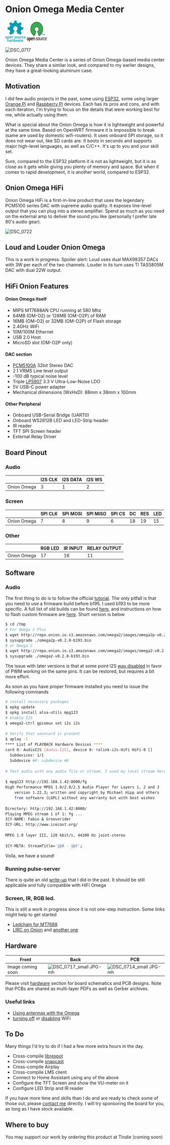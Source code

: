 # Onion Omega Media Center

![Open Source Hardware](/images/open-source-hardware-logo.png)
![Open Source Software](/images/open-source-software-logo.png)

![DSC_0717](https://github.com/sonocotta/onion-omega-media-center/assets/5459747/e4f8ee2f-6547-494d-874e-77a47a807049)

Onion Omega Media Center is a series of Onion Omega-based media center devices. They share a similar look, and compared to my earlier designs, they have a great-looking aluminum case.

## Motivation

I did few audio projects in the past, some using [ESP32](https://hackaday.io/project/173620-loud-esp), some using larger [Orange Pi](https://hackaday.io/project/191936-orange-pi-home-media-center) and [Raspberry Pi](https://hackaday.io/project/195272-raspberry-pi-media-center) devices. Each has its pros and cons, and with each iteration, I'm trying to focus on the details that were working best for me, while actually using them. 

What is special about the Onion Omega is how it is lightweight and powerful at the same time. Based on OpenWRT firmware it is impossible to break (same are used by domestic wifi-routers). It uses onboard SPI storage, so it does not wear out, like SD cards are. It boots in seconds and supports major high-level languages, as well as C/C++. It's up to you and your skill set.

Sure, compared to the ESP32 platform it is not as lightweight, but it is as close as it gets while giving you plenty of memory and space. But when it comes to rapid development, it is another world, compared to ESP32.

## Onion Omega HiFi

Onion Omega HiFi is a first-in-line product that uses the legendary PCM5100 series DAC with supreme audio quality. It exposes line-level output that you can plug into a stereo amplifier. Spend as much as you need on the external amp to deliver the sound you like (personally I prefer late 80's audio gear).

![DSC_0722](https://github.com/sonocotta/onion-omega-media-center/assets/5459747/210d950e-39bd-49e9-8bcf-66397146397f)

## Loud and Louder Onion Omega

This is a work in progress. Spoiler alert: Loud uses dual MAX98357 DACs with 3W per each of the two channels. Louder in its turn uses TI TAS5805M DAC with dual 22W output.

## HiFi Onion Features

#### Onion Omega itself

- MIPS MT7688AN CPU running at 580 Mhz 
- 64MB (OM-O2) or 128MB (OM-O2P) of RAM
- 16MB (OM-O2) or 32MB (OM-O2P) of Flash storage
- 2.4GHz WiFi
- 10M/100M Ethernet
- USB 2.0 Host
- MicroSD slot (OM-O2P only)

#### DAC section

- [PCM5100A](https://www.ti.com/product/PCM5100A) 32bit Stereo DAC
- 2.1 VRMS Line level output
- -100 dB typical noise level
- Triple [LP5907](https://www.ti.com/lit/ds/symlink/lp5907.pdf) 3.3 V Ultra-Low-Noise LDO
- 5V USB-C power adapter
- Mechanical dimensions (WxHxD): 88mm x 38mm x 100mm

#### Other Peripheral

- Onboard USB-Serial Bridge (UART0)
- Onboard WS2812B LED and LED-Strip header
- IR reader
- TFT SPI Screen header
- External Relay Driver 

## Board Pinout

### Audio

|       | I2S CLK | I2S DATA | I2S WS | 
|-------|---------|----------|--------|
| Onion Omega | 3      | 1       | 2     | 

### Screen

|       | SPI CLK  |SPI MOSI| SPI MISO | SPI CS   | DC   | RES  |  LED | 
|-------|----------|--------|----------|-----------|-----------|-----------|---------|
| Onion Omega |  7     |  8   |   9      |   6  | 18      |     19     | 15        | 


### Other

|       | RGB LED  | IR INPUT | RELAY OUTPUT | 
|-------|----------|--------|----------|
| Onion Omega |  17      |  16    |   11      |  


## Software

### Audio

The first thing to do is to follow the official [tutorial](https://onion.io/2bt-omega-i2s-audio/). The only pitfall is that you need to use a firmware build before b195. I used b193 to be more specific. A full list of old builds can be found [here](https://docs.onion.io/omega2-docs/manual-firmware-installation.html), and instructions on how to flash custom firmware are [here](https://docs.onion.io/omega2-docs/manual-firmware-installation.html). Short version is below

```bash
$ cd /tmp
# For Omega 2 Plus
$ wget http://repo.onion.io.s3.amazonaws.com/omega2/images/omega2p-v0.2.0-b193.bin
$ sysupgrade ./omega2p-v0.2.0-b193.bin
# or Omega 2 
$ wget http://repo.onion.io.s3.amazonaws.com/omega2/images/omega2-v0.2.0-b193.bin 
$ sysupgrade ./omega2-v0.2.0-b193.bin 
```

The issue with later versions is that at some point I2S [was disabled](https://community.onion.io/topic/3255/trying-to-get-the-i2s-audio-working/7) in favor of PWM working on the same pins. It can be restored, but requires a bit more effort.

As soon as you have proper firmware installed you need to issue the following commands

```bash
# install necessary packages
$ opkg update
$ opkg install alsa-utils mpg123
# enable I2S
$ omega2-ctrl gpiomux set i2s i2s

# Verify that souncard is present
$ aplay -l
**** List of PLAYBACK Hardware Devices ****
card 0: AudioI2S [Audio-I2S], device 0: ralink-i2s-HiFi HiFi-0 []
  Subdevices: 1/1
  Subdevice #0: subdevice #0

# Test audio with any audio file or stream, I used my local stream here

$ mpg123 http://192.168.1.42:8000/fg
High Performance MPEG 1.0/2.0/2.5 Audio Player for Layers 1, 2 and 3
	version 1.22.3; written and copyright by Michael Hipp and others
	free software (LGPL) without any warranty but with best wishes

Directory: http://192.168.1.42:8000/
Playing MPEG stream 1 of 1: fg ...
ICY-NAME: Fabio & Grooverider
ICY-URL: http://www.icecast.org/

MPEG 1.0 layer III, 128 kbit/s, 44100 Hz joint-stereo

ICY-META: StreamTitle='ÿþR - ÿþF';
```

Voila, we have a sound!

### Running pulse-server 

There is quite an old [write-up](https://hackaday.io/project/173621/log/188685-streaming-audio-over-network) that I did in the past. It should be still applicable and fully compatible with HiFi Omega

### Screen, IR, RGB led.

This is still a work in progress since it is not one-step instruction. Some links might help to get started

- [Ledchain for MT7688](https://github.com/plan44/plan44-feed/tree/master/p44-ledchain)
- [LIRC on Onion](https://community.onion.io/topic/951/lirc-or-arduino-serial/2) and [another one](https://community.onion.io/topic/371/has-anyone-gotten-lirc-cross-compiled)

## Hardware

| Front | Back | PCB |
|---|---|---|
| Image coming soon | ![DSC_0717_small JPG-mh](https://github.com/sonocotta/onion-omega-media-center/assets/5459747/43d97a98-52ca-4b67-bd46-684fa9093b58) | ![DSC_0714_small JPG-mh](https://github.com/sonocotta/onion-omega-media-center/assets/5459747/9597f89d-0ac6-4a34-801f-b61629dded29)

Please visit [hardware](/hardware/) section for board schematics and PCB designs. Note that PCBs are shared as multi-layer PDFs as well as Gerber archives.

### Useful links

- [Using antennas with the Omega](https://onion.io/2bt-u-fl-antennas-with-the-omega/)
- [turning off](https://community.onion.io/topic/2000/turning-off-wifi) or [disabling](https://community.onion.io/topic/1502/disable-wifi-hardware) WiFi

## To Do

Many things I'd try to do if I had a few more extra hours in the day.

- Cross-compile [librespot](https://github.com/librespot-org/librespot)
- Cross-compile [snapcast](https://github.com/badaix/snapcast)
- Cross-compile Airplay
- Cross-compile LMS client
- Connect to Home Assistant using any of the above
- Configure the TFT Screen and show the VU-meter on it
- Configure LED Strip and IR reader

If you have more time and skills than I do and are ready to check some of those out, please [contact me](mailto:andriy@sonocotta.com) directly. I will try sponsoring the board for you, as long as I have stock available.

## Where to buy

You may support our work by ordering this product at Tindie (coming soon)
